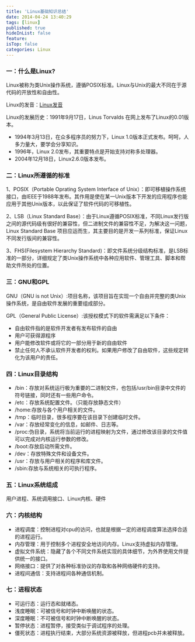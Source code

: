 ```yaml
---
title: 'Linux基础知识总结'
date: 2014-04-24 13:40:29
tags: [linux]
published: true
hideInList: false
feature: 
isTop: false
categories: Linux
---
```


### 一：什么是Linux?

Linux被称为类Unix操作系统，遵循POSIX标准。Linux与Unix的最大不同在于源代码的开放性和自由性。

Linux的发音：[Linux发音](ftp://FTP_hllinux:123456@211.95.73.26/sp/Linux%E6%A0%87%E5%87%86%E5%8F%91%E9%9F%B3.rar)

Linux的发展历史：1991年9月17日，Linus Torvalds 在网上发布了Linux的0.01版本。

*   1994年3月13日，在众多程序员的努力下，Linux 1.0版本正式发布。呵呵，人多力量大，要学会分享知识。
*   1996年，Linux 2.0发布，其重要特点是开始支持对称多处理器。
*   2004年12月18日，Linux2.6.0版本发布。

### 二：Linux所遵循的标准

1、POSIX（Portable Oprating System Interface of Unix）：即可移植操作系统接口，由IEEE于1988年发布。其作用是使在某一Unix版本下开发的应用程序也能应用于其他Unix版本，以此保证了软件代码的可移植性。

2、LSB（Linux Standard Base）：由于Linux遵循POSIX标准，不同Linux发行版之间的源代码级有很好的兼容性，但二进制文件的兼容性不足，为解决这一问题，Linux Standard Base 项目应运而生，其主要目的是开发一系列标准，保证Linux不同发行版间的兼容性。

3、FHS(Filesystem Hierarchy Standard)：即文件系统分级结构标准，是LSB标准的一部分，详细规定了类Unix操作系统中各种应用软件、管理工具、脚本和帮助文件所处的位置。

### 三：GNU和GPL

GNU（GNU is not Unix）:项目名称，该项目旨在实现一个自由并完整的类Unix操作系统，是自由软件发展的重要组成部分。

GPL（General Public License）:该授权模式下的软件需满足以下条件：

*   自由软件指的是软件开发者有发布软件的自由
*   用户可获得源程序
*   用户能修改软件或将它的一部分用于新的自由软件
*   禁止任何人不承认软件开发者的权利。如果用户修改了自由软件，这些规定转化为该用户的责任。

### 四：Linux目录结构

*   /bin：存放对系统运行极为重要的二进制文件，也包括/usr/bin目录中文件的符号链接，同时还有一些用户命令。
*   /etc：存放系统配置文件。（只能存放静态文件）
*   /home:存放与各个用户相关的文件。
*   /tmp：临时目录，很多程序要在该目录下创建临时文件。
*   /var：存放经常变化的信息，如邮件、日志等。
*   /proc:伪目录，系统将当前运行的进程映射为文件，通过修改该目录的文件值可以完成对内核运行参数的修改。
*   /boot:存放启动所需文件。
*   /dev：存放特殊文件和设备文件。
*   /usr：存放与用户相关的程序和库文件。
*   /sbin:存放与系统相关的可执行程序。

### 五：Linux系统组成

用户进程、系统调用接口、Linux内核、硬件

### 六：内核结构

*   进程调度：控制进程对cpu的访问，也就是根据一定的进程调度算法选择合适的进程运行。
*   内存管理：用于控制多个进程安全地访问内存。Linux支持虚拟内存管理。
*   虚拟文件系统：隐藏了各个不同文件系统实现的具体细节，为外界使用文件提供统一的接口。
*   网络接口：提供了对各种标准协议的存取和各种网络硬件的支持。
*   进程间通信：支持进程间各种通信机制。

### 七：进程状态

*   可运行态：运行态和就绪态。
*   浅度睡眠：可被信号和时钟中断唤醒的状态。
*   深度睡眠：不可被信号和时钟中断唤醒的状态。
*   暂停状态：进程暂停，接受类似于调试程序的处理。
*   僵死状态：进程执行结束，大部分系统资源被释放，但进程pcb并未被释放。
